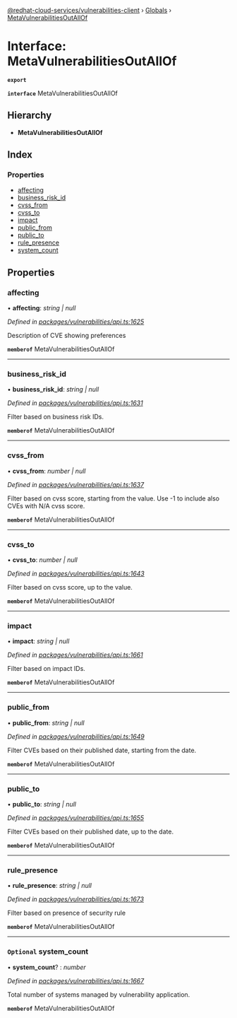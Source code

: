 [@redhat-cloud-services/vulnerabilities-client](../README.md) › [Globals](../globals.md) › [MetaVulnerabilitiesOutAllOf](metavulnerabilitiesoutallof.md)

# Interface: MetaVulnerabilitiesOutAllOf

**`export`** 

**`interface`** MetaVulnerabilitiesOutAllOf

## Hierarchy

* **MetaVulnerabilitiesOutAllOf**

## Index

### Properties

* [affecting](metavulnerabilitiesoutallof.md#affecting)
* [business_risk_id](metavulnerabilitiesoutallof.md#business_risk_id)
* [cvss_from](metavulnerabilitiesoutallof.md#cvss_from)
* [cvss_to](metavulnerabilitiesoutallof.md#cvss_to)
* [impact](metavulnerabilitiesoutallof.md#impact)
* [public_from](metavulnerabilitiesoutallof.md#public_from)
* [public_to](metavulnerabilitiesoutallof.md#public_to)
* [rule_presence](metavulnerabilitiesoutallof.md#rule_presence)
* [system_count](metavulnerabilitiesoutallof.md#optional-system_count)

## Properties

###  affecting

• **affecting**: *string | null*

*Defined in [packages/vulnerabilities/api.ts:1625](https://github.com/RedHatInsights/javascript-clients/blob/master/packages/vulnerabilities/api.ts#L1625)*

Description of CVE showing preferences

**`memberof`** MetaVulnerabilitiesOutAllOf

___

###  business_risk_id

• **business_risk_id**: *string | null*

*Defined in [packages/vulnerabilities/api.ts:1631](https://github.com/RedHatInsights/javascript-clients/blob/master/packages/vulnerabilities/api.ts#L1631)*

Filter based on business risk IDs.

**`memberof`** MetaVulnerabilitiesOutAllOf

___

###  cvss_from

• **cvss_from**: *number | null*

*Defined in [packages/vulnerabilities/api.ts:1637](https://github.com/RedHatInsights/javascript-clients/blob/master/packages/vulnerabilities/api.ts#L1637)*

Filter based on cvss score, starting from the value. Use -1 to include also CVEs with N/A cvss score.

**`memberof`** MetaVulnerabilitiesOutAllOf

___

###  cvss_to

• **cvss_to**: *number | null*

*Defined in [packages/vulnerabilities/api.ts:1643](https://github.com/RedHatInsights/javascript-clients/blob/master/packages/vulnerabilities/api.ts#L1643)*

Filter based on cvss score, up to the value.

**`memberof`** MetaVulnerabilitiesOutAllOf

___

###  impact

• **impact**: *string | null*

*Defined in [packages/vulnerabilities/api.ts:1661](https://github.com/RedHatInsights/javascript-clients/blob/master/packages/vulnerabilities/api.ts#L1661)*

Filter based on impact IDs.

**`memberof`** MetaVulnerabilitiesOutAllOf

___

###  public_from

• **public_from**: *string | null*

*Defined in [packages/vulnerabilities/api.ts:1649](https://github.com/RedHatInsights/javascript-clients/blob/master/packages/vulnerabilities/api.ts#L1649)*

Filter CVEs based on their published date, starting from the date.

**`memberof`** MetaVulnerabilitiesOutAllOf

___

###  public_to

• **public_to**: *string | null*

*Defined in [packages/vulnerabilities/api.ts:1655](https://github.com/RedHatInsights/javascript-clients/blob/master/packages/vulnerabilities/api.ts#L1655)*

Filter CVEs based on their published date, up to the date.

**`memberof`** MetaVulnerabilitiesOutAllOf

___

###  rule_presence

• **rule_presence**: *string | null*

*Defined in [packages/vulnerabilities/api.ts:1673](https://github.com/RedHatInsights/javascript-clients/blob/master/packages/vulnerabilities/api.ts#L1673)*

Filter based on presence of security rule

**`memberof`** MetaVulnerabilitiesOutAllOf

___

### `Optional` system_count

• **system_count**? : *number*

*Defined in [packages/vulnerabilities/api.ts:1667](https://github.com/RedHatInsights/javascript-clients/blob/master/packages/vulnerabilities/api.ts#L1667)*

Total number of systems managed by vulnerability application.

**`memberof`** MetaVulnerabilitiesOutAllOf
